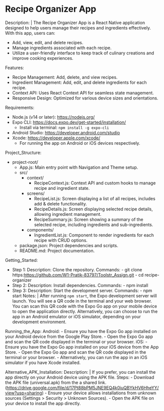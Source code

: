 # Recipe Organizer App

Description: |
  The Recipe Organizer App is a React Native application designed to help users manage their recipes and ingredients effectively. With this app, users can:
  
  - Add, view, edit, and delete recipes.
  - Manage ingredients associated with each recipe.
  - Utilize a user-friendly interface to keep track of culinary creations and improve cooking experiences.

Features:
  - Recipe Management: Add, delete, and view recipes.
  - Ingredient Management: Add, edit, and delete ingredients for each recipe.
  - Context API: Uses React Context API for seamless state management.
  - Responsive Design: Optimized for various device sizes and orientations.

Requirements:
  - Node.js (v14 or later): https://nodejs.org/
  - Expo CLI: https://docs.expo.dev/get-started/installation/
    - Install via terminal: `npm install -g expo-cli`
  - Android Studio: https://developer.android.com/studio
  - Xcode: https://developer.apple.com/xcode/
    - For running the app on Android or iOS devices respectively.

Project_Structure:
  - project-root/
    - App.js: Main entry point with Navigation and Theme setup.
    - src/
      - context/
        - RecipeContext.js: Context API and custom hooks to manage recipe and ingredient state.
      - screens/
        - RecipeList.js: Screen displaying a list of all recipes, includes add & delete functionality.
        - RecipeDetails.js: Screen displaying selected recipe details, allowing ingredient management.
        - RecipeSummary.js: Screen showing a summary of the selected recipe, including ingredients and sub-ingredients.
      - components/
        - IngredientList.js: Component to render ingredients for each recipe with CRUD options.
    - package.json: Project dependencies and scripts.
    - README.md: Project documentation.

Getting_Started:
  - Step 1:
      Description: Clone the repository.
      Commands:
        - git clone https:https://github.com/W1-Pratik-83797/Toolstr_Assign.git
        - cd recipe-organizer
  - Step 2:
      Description: Install dependencies.
      Commands:
        - npm install
  - Step 3:
      Description: Start the development server.
      Commands:
        - npm start
      Notes: |
        After running `npm start`, the Expo development server will launch. You will see a QR code in the terminal and your web browser.
        You can scan this QR code with the Expo Go app on your mobile device to open the application directly. Alternatively, you can choose to run the app in an Android emulator or iOS simulator, depending on your development environment.

Running_the_App:
  Android:
    - Ensure you have the Expo Go app installed on your Android device from the Google Play Store.
    - Open the Expo Go app and scan the QR code displayed in the terminal or your browser.
  iOS:
    - Ensure you have the Expo Go app installed on your iOS device from the App Store.
    - Open the Expo Go app and scan the QR code displayed in the terminal or your browser.
    - Alternatively, you can run the app in an iOS simulator if you have Xcode installed.


Alternative_APK_Installation:
  Description: |
    If you prefer, you can install the app directly on your Android device using the APK file.
  Steps:
    - Download the APK file (universal.apk) from the a shared link.
    	(https://drive.google.com/file/d/17Pt88bPM5JNE9EQ4k0iuQBYkHV6HheYY/view?usp=sharing)
    - Ensure your device allows installations from unknown sources (Settings > Security > Unknown Sources).
    - Open the APK file on your device to install the app directly.
